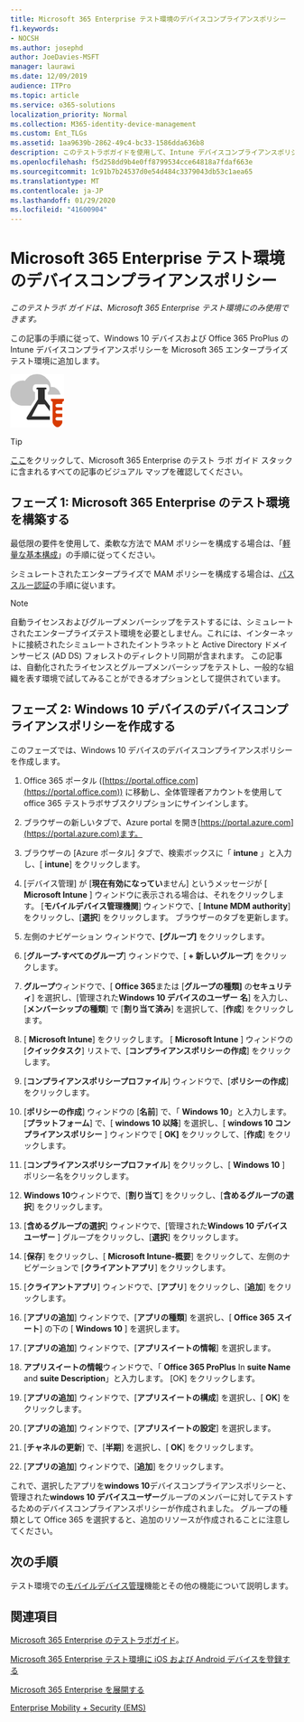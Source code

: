 ```yaml
---
title: Microsoft 365 Enterprise テスト環境のデバイスコンプライアンスポリシー
f1.keywords:
- NOCSH
ms.author: josephd
author: JoeDavies-MSFT
manager: laurawi
ms.date: 12/09/2019
audience: ITPro
ms.topic: article
ms.service: o365-solutions
localization_priority: Normal
ms.collection: M365-identity-device-management
ms.custom: Ent_TLGs
ms.assetid: 1aa9639b-2862-49c4-bc33-1586dda636b8
description: このテストラボガイドを使用して、Intune デバイスコンプライアンスポリシーを Microsoft 365 Enterprise テスト環境に追加します。
ms.openlocfilehash: f5d258dd9b4e0ff8799534cce64818a7fdaf663e
ms.sourcegitcommit: 1c91b7b24537d0e54d484c3379043db53c1aea65
ms.translationtype: MT
ms.contentlocale: ja-JP
ms.lasthandoff: 01/29/2020
ms.locfileid: "41600904"
---
```

# <a name="device-compliance-policies-for-your-microsoft-365-enterprise-test-environment"></a>Microsoft 365 Enterprise テスト環境のデバイスコンプライアンスポリシー

*このテストラボ ガイドは、Microsoft 365 Enterprise テスト環境にのみ使用できます。*

この記事の手順に従って、Windows 10 デバイスおよび Office 365 ProPlus の Intune デバイスコンプライアンスポリシーを Microsoft 365 エンタープライズテスト環境に追加します。

![Microsoft クラウドのテスト ラボ ガイド](media/m365-enterprise-test-lab-guides/cloud-tlg-icon.png)

> [!TIP]
> [ここ](media/m365-enterprise-test-lab-guides/Microsoft365EnterpriseTLGStack.pdf)をクリックして、Microsoft 365 Enterprise のテスト ラボ ガイド スタックに含まれるすべての記事のビジュアル マップを確認してください。

## <a name="phase-1-build-out-your-microsoft-365-enterprise-test-environment"></a>フェーズ 1: Microsoft 365 Enterprise のテスト環境を構築する

最低限の要件を使用して、柔軟な方法で MAM ポリシーを構成する場合は、「[軽量な基本構成](lightweight-base-configuration-microsoft-365-enterprise.md)」の手順に従ってください。
  
シミュレートされたエンタープライズで MAM ポリシーを構成する場合は、[パススルー認証](pass-through-auth-m365-ent-test-environment.md)の手順に従います。
  
> [!NOTE]
> 自動ライセンスおよびグループメンバーシップをテストするには、シミュレートされたエンタープライズテスト環境を必要としません。これには、インターネットに接続されたシミュレートされたイントラネットと Active Directory ドメインサービス (AD DS) フォレストのディレクトリ同期が含まれます。 この記事は、自動化されたライセンスとグループメンバーシップをテストし、一般的な組織を表す環境で試してみることができるオプションとして提供されています。 
>  

## <a name="phase-2-create-a-device-compliance-policy-for-windows-10-devices"></a>フェーズ 2: Windows 10 デバイスのデバイスコンプライアンスポリシーを作成する

このフェーズでは、Windows 10 デバイスのデバイスコンプライアンスポリシーを作成します。
  
1. Office 365 ポータル ([https://portal.office.com](https://portal.office.com)) に移動し、全体管理者アカウントを使用して office 365 テストラボサブスクリプションにサインインします。
    
2. ブラウザーの新しいタブで、Azure portal を開き[https://portal.azure.com](https://portal.azure.com)ます。

3. ブラウザーの [Azure ポータル] タブで、検索ボックスに「 **intune** 」と入力し、[ **intune**] をクリックします。
    
4. [デバイス管理] が [**現在有効になってい**ません] というメッセージが [ **Microsoft Intune** ] ウィンドウに表示される場合は、それをクリックします。 [**モバイルデバイス管理機関**] ウィンドウで、[ **Intune MDM authority**] をクリックし、[**選択**] をクリックします。 ブラウザーのタブを更新します。
    
5. 左側のナビゲーション ウィンドウで、**[グループ]** をクリックします。
    
6. [**グループ-すべてのグループ**] ウィンドウで、[ **+ 新しいグループ**] をクリックします。
    
7. **グループ**ウィンドウで、[ **Office 365**または [**グループの種類]** の**セキュリティ**] を選択し、[管理された**Windows 10 デバイスのユーザー** **名**] を入力し、[**メンバーシップの種類**] で [**割り当て済み**] を選択して、[**作成**] をクリックします。 
    
8. [ **Microsoft Intune**] をクリックします。 [ **Microsoft Intune** ] ウィンドウの [**クイックタスク**] リストで、[**コンプライアンスポリシーの作成**] をクリックします。
    
9. [**コンプライアンスポリシープロファイル**] ウィンドウで、[**ポリシーの作成**] をクリックします。
    
10. [**ポリシーの作成**] ウィンドウの [**名前**] で、「 **Windows 10**」と入力します。 [**プラットフォーム**] で、[ **windows 10 以降**] を選択し、[ **windows 10 コンプライアンスポリシー** ] ウィンドウで [ **OK]** をクリックして、[**作成**] をクリックします。 
    
11. [**コンプライアンスポリシープロファイル**] をクリックし、[ **Windows 10** ] ポリシー名をクリックします。
    
12. **Windows 10**ウィンドウで、[**割り当て**] をクリックし、[**含めるグループの選択**] をクリックします。
    
13. [**含めるグループの選択**] ウィンドウで、[管理された**Windows 10 デバイスユーザー** ] グループをクリックし、[**選択**] をクリックします。
    
14. [**保存**] をクリックし、[ **Microsoft Intune-概要**] をクリックして、左側のナビゲーションで [**クライアントアプリ**] をクリックします。
    
15. [**クライアントアプリ**] ウィンドウで、[**アプリ**] をクリックし、[**追加**] をクリックします。 

16. [**アプリの追加**] ウィンドウで、[**アプリの種類**] を選択し、[ **Office 365 スイート**] の下の [ **Windows 10** ] を選択します。

17. [**アプリの追加**] ウィンドウで、[**アプリスイートの情報**] を選択します。
 
18. **アプリスイートの情報**ウィンドウで、「 **Office 365 ProPlus** In **suite Name** and **suite Description**」と入力します。
[OK] をクリックします。

19. [**アプリの追加**] ウィンドウで、[**アプリスイートの構成**] を選択し、[ **OK**] をクリックします。

20. [**アプリの追加**] ウィンドウで、[**アプリスイートの設定**] を選択します。

21. [**チャネルの更新**] で、[**半期**] を選択し、[ **OK**] をクリックします。

22. [**アプリの追加**] ウィンドウで、[**追加**] をクリックします。

これで、選択したアプリを**windows 10**デバイスコンプライアンスポリシーと、管理された**windows 10 デバイスユーザー**グループのメンバーに対してテストするためのデバイスコンプライアンスポリシーが作成されました。 グループの種類として Office 365 を選択すると、追加のリソースが作成されることに注意してください。 
  
## <a name="next-step"></a>次の手順

テスト環境での[モバイルデバイス管理](m365-enterprise-test-lab-guides.md#mobile-device-management)機能とその他の機能について説明します。

## <a name="see-also"></a>関連項目

[Microsoft 365 Enterprise のテストラボガイド](m365-enterprise-test-lab-guides.md)。
  
[Microsoft 365 Enterprise テスト環境に iOS および Android デバイスを登録する](enroll-ios-and-android-devices-in-your-microsoft-enterprise-365-dev-test-environ.md)
  
[Microsoft 365 Enterprise を展開する](deploy-microsoft-365-enterprise.md)

[Enterprise Mobility + Security (EMS)](https://www.microsoft.com/cloud-platform/enterprise-mobility-security)
